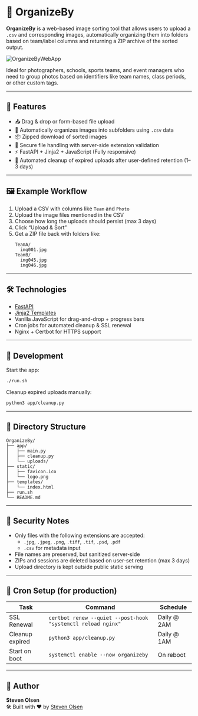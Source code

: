 # 📁 OrganizeBy

**OrganizeBy** is a web-based image sorting tool that allows users to upload a `.csv` and corresponding images, automatically organizing them into folders based on team/label columns and returning a ZIP archive of the sorted output.

![OrganizeByWebApp](https://github.com/user-attachments/assets/fe957ef4-c116-4c4e-a7d6-68eccf1f664b)

Ideal for photographers, schools, sports teams, and event managers who need to group photos based on identifiers like team names, class periods, or other custom tags.

---

## 🚀 Features

- 📤 Drag & drop or form-based file upload
- 📁 Automatically organizes images into subfolders using `.csv` data
- 📦 Zipped download of sorted images
- 🔐 Secure file handling with server-side extension validation
- ⚡ FastAPI + Jinja2 + JavaScript (Fully responsive)
- 🧹 Automated cleanup of expired uploads after user-defined retention (1–3 days)

---

## 🖼 Example Workflow

1. Upload a CSV with columns like `Team` and `Photo`
2. Upload the image files mentioned in the CSV
3. Choose how long the uploads should persist (max 3 days)
4. Click “Upload & Sort”
5. Get a ZIP file back with folders like:
   ```
   TeamA/
     img001.jpg
   TeamB/
     img045.jpg
     img046.jpg
   ```

---

## 🛠 Technologies

- [FastAPI](https://fastapi.tiangolo.com/)
- [Jinja2 Templates](https://jinja.palletsprojects.com/)
- Vanilla JavaScript for drag-and-drop + progress bars
- Cron jobs for automated cleanup & SSL renewal
- Nginx + Certbot for HTTPS support

---

## 🧪 Development

Start the app:

```bash
./run.sh
```

Cleanup expired uploads manually:

```bash
python3 app/cleanup.py
```

---

## 🧱 Directory Structure

```
OrganizeBy/
├── app/
│   ├── main.py
│   ├── cleanup.py
│   └── uploads/
├── static/
│   ├── favicon.ico
│   └── logo.png
├── templates/
│   └── index.html
├── run.sh
└── README.md
```

---

## 🔐 Security Notes

- Only files with the following extensions are accepted:
  - `.jpg`, `.jpeg`, `.png`, `.tiff`, `.tif`, `.psd`, `.pdf`
  - `.csv` for metadata input
- File names are preserved, but sanitized server-side
- ZIPs and sessions are deleted based on user-set retention (max 3 days)
- Upload directory is kept outside public static serving

---

## 📅 Cron Setup (for production)

| Task              | Command                                                           | Schedule |
|-------------------|--------------------------------------------------------------------|----------|
| SSL Renewal       | `certbot renew --quiet --post-hook "systemctl reload nginx"`       | Daily @ 2AM |
| Cleanup expired   | `python3 app/cleanup.py`                                           | Daily @ 1AM |
| Start on boot     | `systemctl enable --now organizeby`                                | On reboot |

---

## 🙌 Author

**Steven Olsen**  
🛠 Built with ❤️ by [Steven Olsen](https://gandh.dev)
